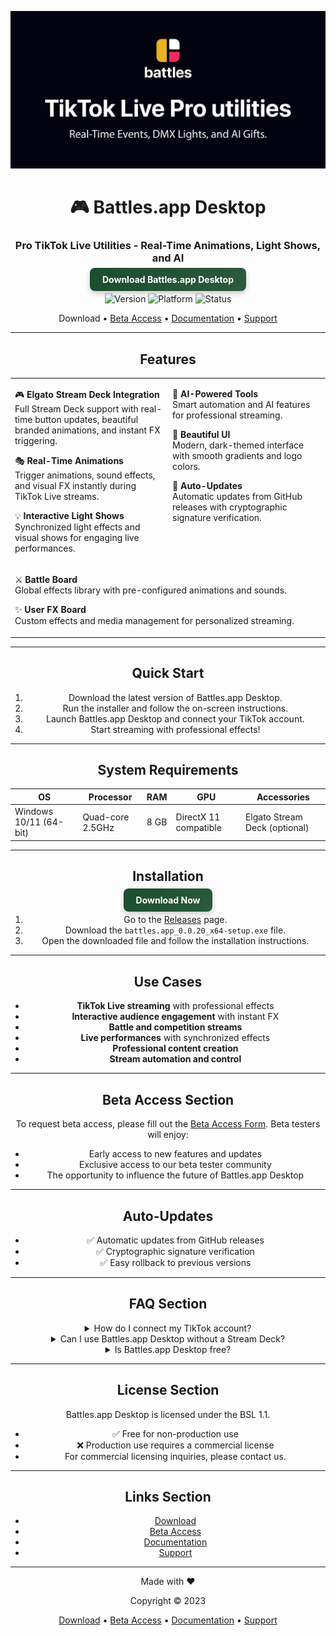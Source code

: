<div align="center">

![Github banner](./.github/banner.jpg)

# 🎮 Battles.app Desktop
### Pro TikTok Live Utilities - Real-Time Animations, Light Shows, and AI
<a href="https://github.com/battles-app/desktop/releases/download/v0.0.20/battles.app_0.0.20_x64-setup.exe" style="background: linear-gradient(135deg, #1a4d2e, #2d5a3d); border-radius: 8px; box-shadow: 0 4px 8px rgba(0, 0, 0, 0.2); padding: 10px 20px; color: white; font-weight: bold; text-decoration: none;">Download Battles.app Desktop</a>

![Version](https://img.shields.io/badge/version-0.0.20-blue?style=for-the-badge) ![Platform](https://img.shields.io/badge/platform-Windows-blueviolet?style=for-the-badge&logo=windows) ![Status](https://img.shields.io/badge/status-Closed%20Beta-red?style=for-the-badge)

Download • [Beta Access](#beta-access-section) • [Documentation](#) • [Support](#)

---

## Features

<table>
<tr>
<td valign="top" width="50%">

🎮 **Elgato Stream Deck Integration**  
Full Stream Deck support with real-time button updates, beautiful branded animations, and instant FX triggering.

🎭 **Real-Time Animations**  
Trigger animations, sound effects, and visual FX instantly during TikTok Live streams.

💡 **Interactive Light Shows**  
Synchronized light effects and visual shows for engaging live performances.

</td>
<td valign="top" width="50%">

🤖 **AI-Powered Tools**  
Smart automation and AI features for professional streaming.

🎨 **Beautiful UI**  
Modern, dark-themed interface with smooth gradients and logo colors.

🔄 **Auto-Updates**  
Automatic updates from GitHub releases with cryptographic signature verification.

</td>
</tr>
<tr>
<td colspan="2">

⚔️ **Battle Board**  
Global effects library with pre-configured animations and sounds.

✨ **User FX Board**  
Custom effects and media management for personalized streaming.

</td>
</tr>
</table>

---

## Quick Start

1. Download the latest version of Battles.app Desktop.
2. Run the installer and follow the on-screen instructions.
3. Launch Battles.app Desktop and connect your TikTok account.
4. Start streaming with professional effects!

---

## System Requirements

| OS          | Processor | RAM | GPU | Accessories          |
| ----------- | --------- | --- | --- | -------------------- |
| Windows 10/11 (64-bit) | Quad-core 2.5GHz | 8 GB | DirectX 11 compatible | Elgato Stream Deck (optional) |

---

## Installation

<center><a href="https://github.com/battles-app/desktop/releases/download/v0.0.20/battles.app_0.0.20_x64-setup.exe" style="background: linear-gradient(135deg, #1a4d2e, #2d5a3d); border-radius: 8px; box-shadow: 0 4px 8px rgba(0, 0, 0, 0.2); padding: 10px 20px; color: white; font-weight: bold; text-decoration: none;">Download Now</a></center>

1. Go to the [Releases](https://github.com/battles-app/desktop/releases) page.
2. Download the `battles.app_0.0.20_x64-setup.exe` file.
3. Open the downloaded file and follow the installation instructions.

---

## Use Cases

- **TikTok Live streaming** with professional effects
- **Interactive audience engagement** with instant FX
- **Battle and competition streams**
- **Live performances** with synchronized effects
- **Professional content creation**
- **Stream automation and control**

---

## Beta Access Section

To request beta access, please fill out the [Beta Access Form](#). Beta testers will enjoy:

- Early access to new features and updates
- Exclusive access to our beta tester community
- The opportunity to influence the future of Battles.app Desktop

---

## Auto-Updates

- ✅ Automatic updates from GitHub releases
- ✅ Cryptographic signature verification
- ✅ Easy rollback to previous versions

---

## FAQ Section

<details>
<summary>How do I connect my TikTok account?</summary>
Simply go to the settings in Battles.app Desktop and follow the instructions for account integration.
</details>

<details>
<summary>Can I use Battles.app Desktop without a Stream Deck?</summary>
Yes, Battles.app Desktop works great even without a Stream Deck, offering full functionality with keyboard shortcuts.
</details>

<details>
<summary>Is Battles.app Desktop free?</summary>
Battles.app Desktop is currently in closed beta and free for beta testers. For future pricing and licensing details, stay tuned.
</details>

---

## License Section

Battles.app Desktop is licensed under the BSL 1.1. 

- ✅ Free for non-production use
- ❌ Production use requires a commercial license
- For commercial licensing inquiries, please contact us.

---

## Links Section

- [Download](https://github.com/battles-app/desktop/releases/download/v0.0.20/battles.app_0.0.20_x64-setup.exe)
- [Beta Access](#beta-access-section)
- [Documentation](#)
- [Support](#)

---

<div align="center">

Made with ❤️

Copyright © 2023

[Download](https://github.com/battles-app/desktop/releases/download/v0.0.20/battles.app_0.0.20_x64-setup.exe) • [Beta Access](#beta-access-section) • [Documentation](#) • [Support](#)

</div>